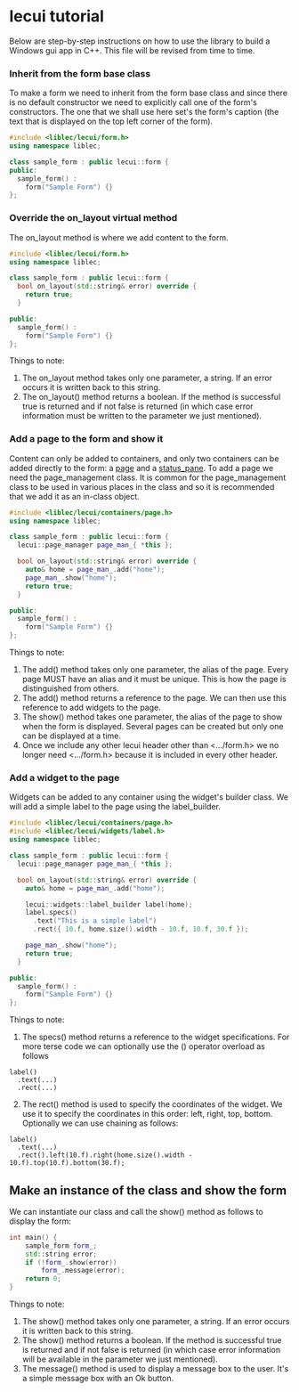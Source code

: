 # lecui tutorial

Below are step-by-step instructions on how to use the library to build a Windows gui app in C++. This file will be revised from time to time.

### Inherit from the form base class

To make a form we need to inherit from the form base class and since there is no default constructor we need to explicitly call one of the form's constructors. The one that we shall use here set's the form's caption (the text that is displayed on the top left corner of the form).

```C++
#include <liblec/lecui/form.h>
using namespace liblec;

class sample_form : public lecui::form {
public:
  sample_form() :
    form("Sample Form") {}
};
```

### Override the on_layout virtual method

The on_layout method is where we add content to the form.

```C++
#include <liblec/lecui/form.h>
using namespace liblec;

class sample_form : public lecui::form {
  bool on_layout(std::string& error) override {
    return true;
  }

public:
  sample_form() :
    form("Sample Form") {}
};
```

Things to note:
1. The on_layout method takes only one parameter, a string. If an error occurs it is written back to this string.
2. The on_layout() method returns a boolean. If the method is successful true is returned and if not false is returned (in which case error information must be written to the parameter we just mentioned).

### Add a page to the form and show it

Content can only be added to containers, and only two containers can be added directly to the form: a [page](https://github.com/alecmus/lecui/blob/master/containers/page.h) and a [status_pane](https://github.com/alecmus/lecui/blob/master/containers/status_pane.h). To add a page we need the page_management class. It is common for the page_management class to be used in various places in the class and so it is recommended that we add it as an in-class object.

```C++
#include <liblec/lecui/containers/page.h>
using namespace liblec;

class sample_form : public lecui::form {
  lecui::page_manager page_man_{ *this };

  bool on_layout(std::string& error) override {
    auto& home = page_man_.add("home");
    page_man_.show("home");
    return true;
  }

public:
  sample_form() :
    form("Sample Form") {}
};
```

Things to note:
1. The add() method takes only one parameter, the alias of the page. Every page MUST have an alias and it must be unique. This is how the page is distinguished from others.
2. The add() method returns a reference to the page. We can then use this reference to add widgets to the page.
3. The show() method takes one parameter, the alias of the page to show when the form is displayed. Several pages can be created but only one can be displayed at a time.
4. Once we include any other lecui header other than <.../form.h> we no longer need <.../form.h> because it is included in every other header.

### Add a widget to the page

Widgets can be added to any container using the widget's builder class. We will add a simple label to the page using the label_builder.

```C++
#include <liblec/lecui/containers/page.h>
#include <liblec/lecui/widgets/label.h>
using namespace liblec;

class sample_form : public lecui::form {
  lecui::page_manager page_man_{ *this };

  bool on_layout(std::string& error) override {
    auto& home = page_man_.add("home");

    lecui::widgets::label_builder label(home);
    label.specs()
      .text("This is a simple label")
      .rect({ 10.f, home.size().width - 10.f, 10.f, 30.f });

    page_man_.show("home");
    return true;
  }

public:
  sample_form() :
    form("Sample Form") {}
};
```

Things to note:
1. The specs() method returns a reference to the widget specifications. For more terse code we can optionally use the () operator overload as follows
```
label()
  .text(...)
  .rect(...)
```
2. The rect() method is used to specify the coordinates of the widget. We use it to specify the coordinates in this order: left, right, top, bottom. Optionally we can use chaining as follows:
```
label()
  .text(...)
  .rect().left(10.f).right(home.size().width - 10.f).top(10.f).bottom(30.f);
```

## Make an instance of the class and show the form

We can instantiate our class and call the show() method as follows to display the form:

```C++
int main() {
	sample_form form_;
	std::string error;
	if (!form_.show(error))
		form_.message(error);
	return 0;
}
```

Things to note:
1. The show() method takes only one parameter, a string. If an error occurs it is written back to this string.
2. The show() method returns a boolean. If the method is successful true is returned and if not false is returned (in which case error information will be available in the parameter we just mentioned).
3. The message() method is used to display a message box to the user. It's a simple message box with an Ok button.
